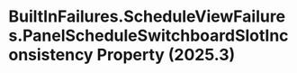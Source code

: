 # BuiltInFailures.ScheduleViewFailures.PanelScheduleSwitchboardSlotInconsistency Property (2025.3)

﻿
